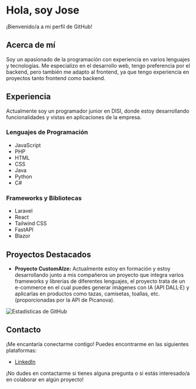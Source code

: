 # Hola, soy Jose

¡Bienvenido/a a mi perfil de GitHub!

## Acerca de mí

Soy un apasionado de la programación con experiencia en varios lenguajes y tecnologías. Me especializo en el desarrollo web, tengo preferencia por el backend, pero también me adapto al frontend, ya que tengo experiencia en proyectos tanto frontend como backend.

## Experiencia

Actualmente soy un programador junior en DISI, donde estoy desarrollando funcionalidades y vistas en aplicaciones de la empresa.

### Lenguajes de Programación

- JavaScript
- PHP
- HTML
- CSS
- Java
- Python
- C#

### Frameworks y Bibliotecas

- Laravel
- React
- Tailwind CSS
- FastAPI
- Blazor

## Proyectos Destacados

- **Proyecto CustomAIze:** Actualmente estoy en formación y estoy desarrollando junto a mis compañeros un proyecto que integra varios frameworks y librerias de diferentes lenguajes, el proyecto trata de un e-commerce en el cual puedes generar imágenes con IA (API DALL·E) y aplicarlas en productos como tazas, camisetas, toallas, etc. (proporcionadas por la API de Picanova).

![Estadísticas de GitHub](https://github-readme-stats.vercel.app/api?username=Illomedina&show_icons=true&theme=radical)


## Contacto

¡Me encantaría conectarme contigo! Puedes encontrarme en las siguientes plataformas:

- <a href="https://www.linkedin.com/in/jose-ahmed-medina-ben-haddouch-4a88022b3/" target="_blank">LinkedIn</a>

<!-- - [Twitter](https://twitter.com/tu-usuario) -->
<!-- - [Sitio web](https://www.tusitio.com) -->

¡No dudes en contactarme si tienes alguna pregunta o si estás interesado/a en colaborar en algún proyecto!

